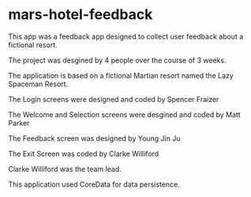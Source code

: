 # mars-hotel-feedback

This app was a feedback app designed to collect user feedback about a fictional resort. 

The project was desgined by 4 people over the course of 3 weeks.

The application is based on a fictional Martian resort named the Lazy Spaceman Resort. 

The Login screens were designed and coded by Spencer Fraizer

The Welcome and Selection screens were desgined and coded by Matt Parker

The Feedback screen was designed by Young Jin Ju

The Exit Screen was coded by Clarke Williford

Clarke Williford was the team lead. 

This application used CoreData for data persistence. 

